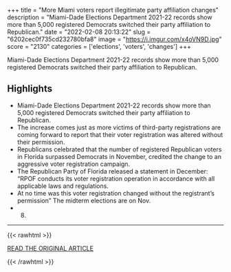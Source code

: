 +++
title = "More Miami voters report illegitimate party affiliation changes"
description = "Miami-Dade Elections Department 2021-22 records show more than 5,000 registered Democrats switched their party affiliation to Republican."
date = "2022-02-08 20:13:22"
slug = "6202cec0f735cd232780bfa8"
image = "https://i.imgur.com/x4oVN9D.jpg"
score = "2130"
categories = ['elections', 'voters', 'changes']
+++

Miami-Dade Elections Department 2021-22 records show more than 5,000 registered Democrats switched their party affiliation to Republican.

## Highlights

- Miami-Dade Elections Department 2021-22 records show more than 5,000 registered Democrats switched their party affiliation to Republican.
- The increase comes just as more victims of third-party registrations are coming forward to report that their voter registration was altered without their permission.
- Republicans celebrated that the number of registered Republican voters in Florida surpassed Democrats in November, credited the change to an aggressive voter registration campaign.
- The Republican Party of Florida released a statement in December: “RPOF conducts its voter registration operation in accordance with all applicable laws and regulations.
- At no time was this voter registration changed without the registrant’s permission” The midterm elections are on Nov.
- 8.

---

{{< rawhtml >}}
  <p class="article-category">
    <a target="_blank" href="https://www.local10.com/news/politics/2022/02/04/more-registered-voters-report-unauthorized-party-affiliation-changes/">READ THE ORIGINAL ARTICLE</a>
  </p>
{{< /rawhtml >}}
